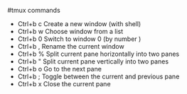 #tmux commands
- Ctrl+b c Create a new window (with shell)
- Ctrl+b w Choose window from a list
- Ctrl+b 0 Switch to window 0 (by number )
- Ctrl+b , Rename the current window
- Ctrl+b % Split current pane horizontally into two panes
- Ctrl+b " Split current pane vertically into two panes
- Ctrl+b o Go to the next pane
- Ctrl+b ; Toggle between the current and previous pane
- Ctrl+b x Close the current pane
